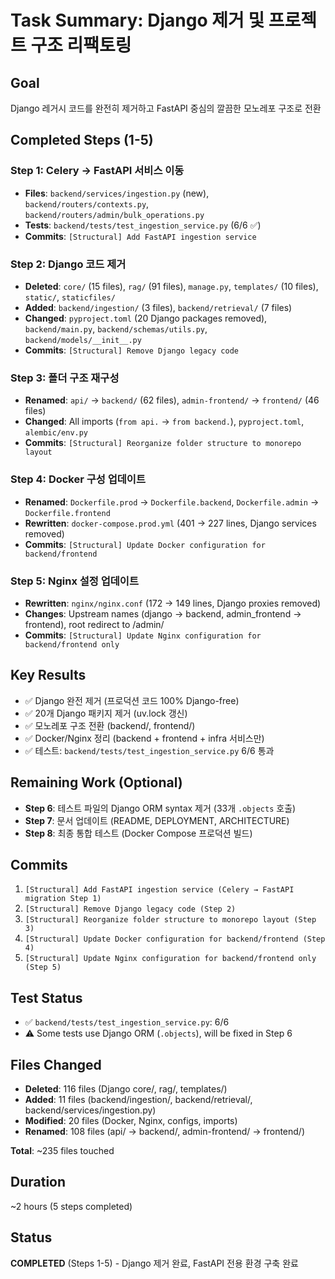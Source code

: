 # Task Summary: Django 제거 및 프로젝트 구조 리팩토링

## Goal
Django 레거시 코드를 완전히 제거하고 FastAPI 중심의 깔끔한 모노레포 구조로 전환

## Completed Steps (1-5)

### Step 1: Celery → FastAPI 서비스 이동
- **Files**: `backend/services/ingestion.py` (new), `backend/routers/contexts.py`, `backend/routers/admin/bulk_operations.py`
- **Tests**: `backend/tests/test_ingestion_service.py` (6/6 ✅)
- **Commits**: `[Structural] Add FastAPI ingestion service`

### Step 2: Django 코드 제거
- **Deleted**: `core/` (15 files), `rag/` (91 files), `manage.py`, `templates/` (10 files), `static/`, `staticfiles/`
- **Added**: `backend/ingestion/` (3 files), `backend/retrieval/` (7 files)
- **Changed**: `pyproject.toml` (20 Django packages removed), `backend/main.py`, `backend/schemas/utils.py`, `backend/models/__init__.py`
- **Commits**: `[Structural] Remove Django legacy code`

### Step 3: 폴더 구조 재구성
- **Renamed**: `api/` → `backend/` (62 files), `admin-frontend/` → `frontend/` (46 files)
- **Changed**: All imports (`from api.` → `from backend.`), `pyproject.toml`, `alembic/env.py`
- **Commits**: `[Structural] Reorganize folder structure to monorepo layout`

### Step 4: Docker 구성 업데이트
- **Renamed**: `Dockerfile.prod` → `Dockerfile.backend`, `Dockerfile.admin` → `Dockerfile.frontend`
- **Rewritten**: `docker-compose.prod.yml` (401 → 227 lines, Django services removed)
- **Commits**: `[Structural] Update Docker configuration for backend/frontend`

### Step 5: Nginx 설정 업데이트
- **Rewritten**: `nginx/nginx.conf` (172 → 149 lines, Django proxies removed)
- **Changes**: Upstream names (django → backend, admin_frontend → frontend), root redirect to /admin/
- **Commits**: `[Structural] Update Nginx configuration for backend/frontend only`

## Key Results
- ✅ Django 완전 제거 (프로덕션 코드 100% Django-free)
- ✅ 20개 Django 패키지 제거 (uv.lock 갱신)
- ✅ 모노레포 구조 전환 (backend/, frontend/)
- ✅ Docker/Nginx 정리 (backend + frontend + infra 서비스만)
- ✅ 테스트: `backend/tests/test_ingestion_service.py` 6/6 통과

## Remaining Work (Optional)
- **Step 6**: 테스트 파일의 Django ORM syntax 제거 (33개 `.objects` 호출)
- **Step 7**: 문서 업데이트 (README, DEPLOYMENT, ARCHITECTURE)
- **Step 8**: 최종 통합 테스트 (Docker Compose 프로덕션 빌드)

## Commits
1. `[Structural] Add FastAPI ingestion service (Celery → FastAPI migration Step 1)`
2. `[Structural] Remove Django legacy code (Step 2)`
3. `[Structural] Reorganize folder structure to monorepo layout (Step 3)`
4. `[Structural] Update Docker configuration for backend/frontend (Step 4)`
5. `[Structural] Update Nginx configuration for backend/frontend only (Step 5)`

## Test Status
- ✅ `backend/tests/test_ingestion_service.py`: 6/6
- ⚠️ Some tests use Django ORM (`.objects`), will be fixed in Step 6

## Files Changed
- **Deleted**: 116 files (Django core/, rag/, templates/)
- **Added**: 11 files (backend/ingestion/, backend/retrieval/, backend/services/ingestion.py)
- **Modified**: 20 files (Docker, Nginx, configs, imports)
- **Renamed**: 108 files (api/ → backend/, admin-frontend/ → frontend/)

**Total**: ~235 files touched

## Duration
~2 hours (5 steps completed)

## Status
**COMPLETED** (Steps 1-5) - Django 제거 완료, FastAPI 전용 환경 구축 완료
